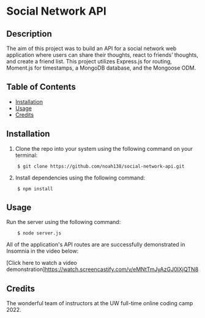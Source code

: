# Social Network API

## Description

The aim of this project was to build an API for a social network web application where users can share their thoughts, react to friends’ thoughts, and create a friend list. This project utilizes Express.js for routing, Moment.js for timestamps, a MongoDB database, and the Mongoose ODM.

## Table of Contents

- [Installation](#installation)
- [Usage](#usage)
- [Credits](#credits)

## Installation

1. Clone the repo into your system using the following command on your terminal:
```
    $ git clone https://github.com/noah138/social-network-api.git
```
2. Install dependencies using the following command:
```
    $ npm install
```

## Usage

Run the server using the following command:
```
    $ node server.js
```
All of the application's API routes are are successfully demonstrated in Insomnia in the video below:

[Click here to watch a video demonstration]https://watch.screencastify.com/v/eMNtTmJyAzGJ0IXjQTN8

## Credits

The wonderful team of instructors at the UW full-time online coding camp 2022.

